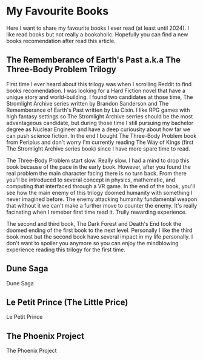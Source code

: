 # My Favourite Books

Here I want to share my favourite books I ever read (at least until 2024). I like read books but not really a bookaholic. Hopefully you can find a new books recomendation after read this article.

## The Rememberance of Earth's Past a.k.a The Three-Body Problem Trilogy

First time I ever heard about this trilogy was when I scrolling Reddit to find books recomendation. I was looking for a Hard Fiction novel that have a unique story and world-building. I found two candidates at those time, The Stromlight Archive series written by Brandon Sanderson and The Rememberance of Earth's Past written by Liu Cixin. I like RPG games with high fantasy settings so The Stromlight Archive serries should be the most advantageous candidate, but during those time I still pursuing my bachelor degree as Nuclear Engineer and have a deep curiousity about how far we can push science fiction. In the end I bought The Three-Body Problem book from Periplus and don't worry I'm currently reading The Way of Kings (first The Stromlight Archive series book) since I have more spare time to read.

The Three-Body Problem start slow. Really slow. I had a mind to drop this book because of the pace in the early book. However, after you found the real problem the main character facing there is no turn back. From there you'll be introduced to several concept in physics, mathematic, and computing that interfaced through a VR game. In the end of the book, you'll see how the main enemy of this trilogy doomed humanity with something I never imagined before. The enemy attacking humanity fundamental weapon that without it we can't make a further move to counter the enemy. It's really facinating when I remeber first time read it. Trully rewarding experience.

The second and third book, The Dark Forest and Death's End took the doomed ending of the first book to the next level. Personally I like the third book most but the second book have several impact in my life personally. I don't want to spoiler you anymore so you can enjoy the mindblowing experience reading this trilogy for the first time.

## Dune Saga

Dune Saga 

## Le Petit Prince (The Little Price)

Le Petit Prince

## The Phoenix Project

The Phoenix Project

